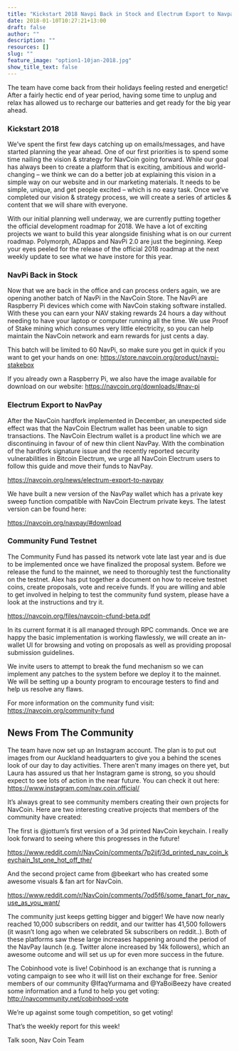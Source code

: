 ```yaml
---
title: "Kickstart 2018 Navpi Back in Stock and Electrum Export to Navpay"
date: 2018-01-10T10:27:21+13:00
draft: false
author: ""
description: ""
resources: []
slug: ""
feature_image: "option1-10jan-2018.jpg"
show_title_text: false
---
```


The team have come back from their holidays feeling rested and energetic! After a fairly hectic end of year period, having some time to unplug and relax has allowed us to recharge our batteries and get ready for the big year ahead.

### Kickstart 2018
We’ve spent the first few days catching up on emails/messages, and have started planning the year ahead. One of our first priorities is to spend some time nailing the vision & strategy for NavCoin going forward. While our goal has always been to create a platform that is exciting, ambitious and world-changing – we think we can do a better job at explaining this vision in a simple way on our website and in our marketing materials. It needs to be simple, unique, and get people excited – which is no easy task. Once we’ve completed our vision & strategy process, we will create a series of articles & content that we will share with everyone.

With our initial planning well underway, we are currently putting together the official development roadmap for 2018. We have a lot of exciting projects we want to build this year alongside finishing what is on our current roadmap. Polymorph, ADapps and NavPi 2.0 are just the beginning. Keep your eyes peeled for the release of the official 2018 roadmap at the next weekly update to see what we have instore for this year.

### NavPi Back in Stock
Now that we are back in the office and can process orders again, we are opening another batch of NavPi in the NavCoin Store. The NavPi are Raspberry Pi devices which come with NavCoin staking software installed. With these you can earn your NAV staking rewards 24 hours a day without needing to have your laptop or computer running all the time. We use Proof of Stake mining which consumes very little electricity, so you can help maintain the NavCoin network and earn rewards for just cents a day.

This batch will be limited to 60 NavPi, so make sure you get in quick if you want to get your hands on one: https://store.navcoin.org/product/navpi-stakebox

If you already own a Raspberry Pi, we also have the image available for download on our website: https://navcoin.org/downloads/#nav-pi

### Electrum Export to NavPay
After the NavCoin hardfork implemented in December, an unexpected side effect was that the NavCoin Electrum wallet has been unable to sign transactions. The NavCoin Electrum wallet is a product line which we are discontinuing in favour of of new thin client NavPay. With the combination of the hardfork signature issue and the recently reported security vulnerabilities in Bitcoin Electrum, we urge all NavCoin Electrum users to follow this guide and move their funds to NavPay.

https://navcoin.org/news/electrum-export-to-navpay

We have built a new version of the NavPay wallet which has a private key sweep function compatible with NavCoin Electrum private keys. The latest version can be found here:

https://navcoin.org/navpay/#download

### Community Fund Testnet
The Community Fund has passed its network vote late last year and is due to be implemented once we have finalized the proposal system. Before we release the fund to the mainnet, we need to thoroughly test the functionality on the testnet. Alex has put together a document on how to receive testnet coins, create proposals, vote and receive funds. If you are willing and able to get involved in helping to test the community fund system, please have a look at the instructions and try it.

https://navcoin.org/files/navcoin-cfund-beta.pdf

In its current format it is all managed through RPC commands. Once we are happy the basic implementation is working flawlessly, we will create an in-wallet UI for browsing and voting on proposals as well as providing proposal submission guidelines.

We invite users to attempt to break the fund mechanism so we can implement any patches to the system before we deploy it to the mainnet. We will be setting up a bounty program to encourage testers to find and help us resolve any flaws.

For more information on the community fund visit: https://navcoin.org/community-fund

## News From The Community
The team have now set up an Instagram account. The plan is to put out images from our Auckland headquarters to give you a behind the scenes look of our day to day activities. There aren’t many images on there yet, but Laura has assured us that her Instagram game is strong, so you should expect to see lots of action in the near future. You can check it out here: https://www.instagram.com/nav.coin.official/

It’s always great to see community members creating their own projects for NavCoin. Here are two interesting creative projects that members of the community have created:

The first is @jottum’s first version of a 3d printed NavCoin keychain. I really look forward to seeing where this progresses in the future!

https://www.reddit.com/r/NavCoin/comments/7p2jjf/3d_printed_nav_coin_keychain_1st_one_hot_off_the/

And the second project came from @beekart who has created some awesome visuals & fan art for NavCoin.

https://www.reddit.com/r/NavCoin/comments/7od5f6/some_fanart_for_nav_use_as_you_want/

The community just keeps getting bigger and bigger! We have now nearly reached 10,000 subscribers on reddit, and our twitter has 41,500 followers (it wasn’t long ago when we celebrated 5k subscribers on reddit..). Both of these platforms saw these large increases happening around the period of the NavPay launch (e.g. Twitter alone increased by 14k followers), which an awesome outcome and will set us up for even more success in the future.

The Cobinhood vote is live! Cobinhood is an exchange that is running a voting campaign to see who it will list on their exchange for free. Senior members of our community @IfaqYurmama and @YaBoiBeezy have created some information and a fund to help you get voting: http://navcommunity.net/cobinhood-vote

We’re up against some tough competition, so get voting!

That’s the weekly report for this week!

Talk soon,
Nav Coin Team